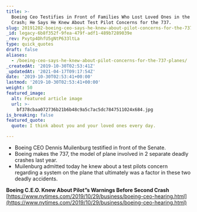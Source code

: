 ```yaml
---
title: >-
  Boeing Ceo Testifies in Front of Families Who Lost Loved Ones in the 737
  Crash; He Says He Knew About Test Pilot Concerns for the 737.
slug: 20191202-boeing-ceo-says-he-knew-about-pilot-concerns-for-the-737-planes
_id: legacy-6b8f352f-9fea-479f-adf1-489b7289039e
_rev: Pxytp4DhfU5gNtP633ltLa
type: quick_quotes
draft: false
aliases:
  - /boeing-ceo-says-he-knew-about-pilot-concerns-for-the-737-planes/
_createdAt: '2019-10-30T02:53:41Z'
_updatedAt: '2021-04-17T09:17:54Z'
date: '2019-10-30T02:53:41+00:00'
lastmod: '2019-10-30T02:53:41+00:00'
weight: 50
featured_image:
  alt: Featured article image
  url: >-
    bf378cbaa072736b21b6b48c9a5c7ac5dc7847511024x684.jpg
is_breaking: false
featured_quote:
  quote: I think about you and your loved ones every day.

---
```

* Boeing CEO Dennis Muilenburg testified in front of the Senate.
* Boeing makes the 737, the model of plane involved in 2 separate deadly crashes last year.
* Muilenburg admitted today he knew about a test pilots concern regarding a system on the plane that ultimately was a factor in these two deadly accidents.

**Boeing C.E.O. Knew About Pilot”s Warnings Before Second Crash**  
[https://www.nytimes.com/2019/10/29/business/boeing-ceo-hearing.html](https://www.nytimes.com/2019/10/29/business/boeing-ceo-hearing.html)